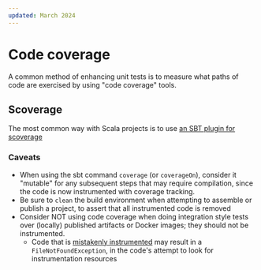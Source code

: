 ```yaml
---
updated: March 2024
---
```

# Code coverage

A common method of enhancing unit tests is to measure what paths of code are exercised by using "code coverage" tools.

## Scoverage

The most common way with Scala projects is to use [an SBT plugin for scoverage](https://github.com/scoverage/sbt-scoverage) 

### Caveats

- When using the sbt command `coverage` (or `coverageOn`), consider it "mutable" for any subsequent steps that may require compilation, since the code is now instrumented with coverage tracking.
- Be sure to `clean` the build environment when attempting to assemble or publish a project, to assert that all instrumented code is removed
- Consider NOT using code coverage when doing integration style tests over (locally) published artifacts or Docker images; they should not be instrumented.
  - Code that is [mistakenly instrumented](https://github.com/scoverage/sbt-scoverage/issues/306) may result in a `FileNotFoundException`, in the code's attempt to look for instrumentation resources
